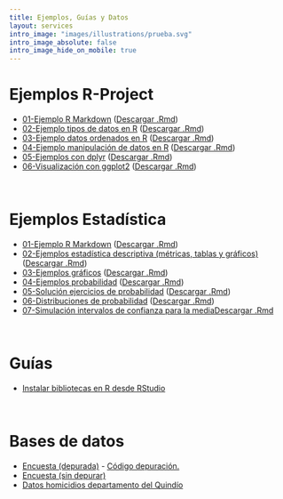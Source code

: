 ```yaml
---
title: Ejemplos, Guías y Datos
layout: services
intro_image: "images/illustrations/prueba.svg"
intro_image_absolute: false
intro_image_hide_on_mobile: true
---
```


# Ejemplos R-Project

- [01-Ejemplo R Markdown](https://rpubs.com/Edimer/742067) ([Descargar .Rmd](/temas/Guides/examples_rproject/ejemplo_rmarkdown.Rmd))
- [02-Ejemplo tipos de datos en R](https://rpubs.com/Edimer/754932) ([Descargar .Rmd](/temas/Guides/examples_rproject/01-tipos-datos.Rmd))
- [03-Ejemplo datos ordenados en R](https://rpubs.com/Edimer/759323) ([Descargar .Rmd](/temas/Guides/examples_rproject/02-Datos-Ordenados.Rmd))
- [04-Ejemplo manipulación de datos en R](https://rpubs.com/Edimer/792751) ([Descargar .Rmd](/temas/Guides/examples_rproject/03-Manejo-datos-dplyr.Rmd))
- [05-Ejemplos con dplyr](https://rpubs.com/Edimer/798751) ([Descargar .Rmd](/temas/Guides/examples_rproject/04-ejemplos-dplyr.Rmd))
- [06-Visualización con ggplot2](https://rpubs.com/Edimer/799561) ([Descargar .Rmd](/temas/Guides/examples_rproject/05-graficos-ggplot2.Rmd))

<br>

# Ejemplos Estadística

- [01-Ejemplo R Markdown](https://rpubs.com/Edimer/740944) ([Descargar .Rmd](/temas/Guides/examples_statistics/ejemplo_rmarkdown.Rmd))
- [02-Ejemplos estadística descriptiva (métricas, tablas y gráficos)](https://rpubs.com/Edimer/750443) ([Descargar .Rmd](/temas/Guides/examples_statistics/01-estad-descriptiva.Rmd))
- [03-Ejemplos gráficos](https://rpubs.com/Edimer/754939) ([Descargar .Rmd](/temas/Guides/examples_statistics/02-Ejemplo-encuesta.Rmd))
- [04-Ejemplos probabilidad](https://rpubs.com/Edimer/761553) ([Descargar .Rmd](/temas/Guides/examples_statistics/03-Probabilidad.Rmd))
- [05-Solución ejercicios de probabilidad](https://rpubs.com/Edimer/798438) ([Descargar .Rmd](/temas/Guides/examples_statistics/04-solucion-probabilidad.Rmd))
- [06-Distribuciones de probabilidad](https://rpubs.com/Edimer/801814) ([Descargar .Rmd](/temas/Guides/examples_statistics/05-distribuciones-probabilidad.Rmd))
- [07-Simulación intervalos de confianza para la media](https://rpubs.com/Edimer/806674)[Descargar .Rmd](/temas/Guides/examples_statistics/06-simulacion-intervalos-media.Rmd)
<br>

# Guías

- [Instalar bibliotecas en R desde RStudio](/temas/Guides/01-InstallPackage.html)

<br>

# Bases de datos

- [Encuesta (depurada)](/temas/data/encuesta_depurada.xlsx) - [Código depuración.](https://rpubs.com/Edimer/744653)
- [Encuesta (sin depurar)](/temas/data/encuesta.xlsx)
- [Datos homicidios departamento del Quindío](/temas/data/homicidios.csv)